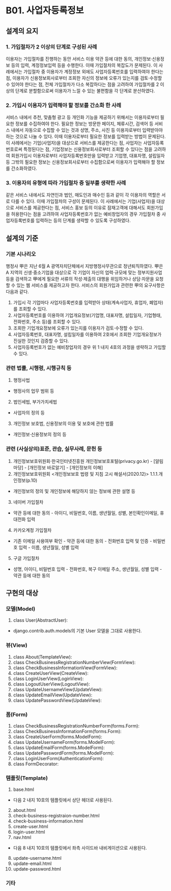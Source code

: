 # B01. 사업자등록정보
## 설계의 요지
### 1. 가입절차가 2 이상의 단계로 구성된 사례
이용자는 가입절차를 진행하는 동안 서비스 이용 약관 등에 대한 동의, 개인정보·신용정보 등의 입력, 계정정보입력 등을 수행한다. 이때 가입절차의 복잡도가 문제된다. 이 사례에서는 가입절차 중 이용자가 계정정보 외에도 사업자등록번호를 입력하여야 한다는 점, 이용자가 신용정보회사로부터 조회한 자신의 정보에 오류가 있는지를 검토·수정할 수 있어야 한다는 점, 전체 가입절차가 다소 복잡하다는 점을 고려하여 가입절차를 2 이상의 단계로 분할함으로써 이용자가 느낄 수 있는 불편함을 각 단계로 분산하였다.

### 2. 가입시 이용자가 입력해야 할 정보를 간소화 한 사례
서비스 내에서 추천, 맞춤형 광고 등 개인화 기능을 제공하기 위해서는 이용자로부터 필요한 정보를 수집하여야 한다. 필요한 정보는 방문한 페이지, 체류시간, 검색어 등 서비스 내에서 자동으로 수집할 수 있는 것과 성명, 주소, 사진 등 이용자로부터 입력받아야 하는 것으로 나눌 수 있다. 이때 이용자로부터 필요한 정보를 입력받는 방법이 문제된다. 이 사례에서는 기업(사업자)을 대상으로 서비스를 제공한다는 점, 사업자는 사업자등록번호로써 특정된다는 점, 기업정보는 신용정보회사로부터 조회할 수 있다는 점을 고려하여 회원가입시 이용자로부터 사업자등록번호만을 입력받고 기업명, 대표자명, 설립일자 등 그밖의 필요한 정보는 신용정보회사로부터 수집함으로써 이용자가 입력해야 할 정보를 간소화하였다.

### 3. 이용자의 유형에 따라 가입절차 중 일부를 생략한 사례
같은 서비스 내에서도 자연인과 법인, 매도인과 매수인 등과 같이 각 이용자의 역할은 서로 다를 수 있다. 이때 가입절차의 구성이 문제된다. 이 사례에서는 기업(사업자)을 대상으로 서비스를 제공한다는 점, 서비스 홍보 등의 이유로 잠재고객에 대해서도 회원가입을 허용한다는 점을 고려하여 사업자등록번호가 없는 예비창업자의 경우 가입절차 중 사업자등록번호를 입력하는 등의 단계를 생략할 수 있도록 구성하였다.

## 설계의 기준
### 기본 시나리오
행정사 甲은 지난 6월 A 광역자치단체에서 지방행정사무관으로 정년퇴직하였다. 甲은 A 지역의 신생·중소기업을 대상으로 각 기업이 자신의 업력·규모에 맞는 정부지원사업 등을 검색하고 甲에게 필요한 서류의 작성·제출의 대행을 위임하거나 상담·자문을 요청할 수 있는 웹 서비스를 제공하고자 한다. 서비스의 회원가입과 관련한 甲의 요구사항은 다음과 같다.
1. 가입시 각 기업마다 사업자등록번호를 입력받아 상태(계속사업자, 휴업자, 폐업자)를 조회할 수 있다.
2. 사업자등록번호를 이용하여 기업개요정보(기업명, 대표자명, 설립일자, 기업형태, 전화번호, 주소 등)를 조회할 수 있다.
3. 조회한 기업개요정보에 오류가 있는지를 이용자가 검토·수정할 수 있다.
4. 사업자등록번호, 대표자명, 설립일자를 이용하여 2호에서 조회한 기업개요정보가 진실한 것인지 검증할 수 있다.
5. 사업자등록번호가 없는 예비창업자의 경우 위 1 내지 4호의 과정을 생략하고 가입할 수 있다.

### 관련 법률, 시행령, 시행규칙 등
1. 행정사법
* 행정사의 업무 범위 등
2. 법인세법, 부가가치세법
* 사업자의 정의 등
3. 개인정보 보호법, 신용정보의 이용 및 보호에 관한 법률
* 개인정보·신용정보의 정의 등

### 관련 (사실상의)표준, 관습, 실무사례, 문헌 등
1. 개인정보보호위원회·한국인터넷진흥원 개인정보보호포털(privacy.go.kr) - \[알림마당\] - \[개인정보 바로알기\] - \[개인정보의 이해\]
2. 개인정보보호위원회 <개인정보보호 법령 및 지침 고시 해설서(2020.12)> 1.1.1.개인정보(p.10)
* 개인정보의 정의 및 개인정보에 해당하지 않는 정보에 관한 설명 등

3. 네이버 가입절차
* 약관 등에 대한 동의 - 아이디, 비밀번호, 이름, 생년월일, 성별, 본인확인이메일, 휴대전화 입력

4. 카카오계정 가입절차
* 기존 이메일 사용여부 확인 - 약관 등에 대한 동의 - 전화번호 입력 및 인증 - 비밀번호 입력 - 이름, 생년월일, 성별 입력

5. 구글 가입절차
* 성명, 아이디, 비밀번호 입력 - 전화번호, 복구 이메일 주소, 생년월일, 성별 입력 - 약관 등에 대한 동의


## 구현의 대상
### 모델(Model)
1. class User(AbstractUser):
* django.contrib.auth.models의 기본 User 모델을 그대로 사용한다.

### 뷰(View)
1. class About(TemplateView):
2. class CheckBusinessRegistrationNumberView(FormView):
3. class CheckBusinessInformationView(FormView):
4. class CreateUserView(CreateView):
5. class LoginUserView(LoginView):
6. class LogoutUserView(LogoutView):
7. class UpdateUsernameView(UpdateView):
8. class UpdateEmailView(UpdateView):
9. class UpdatePasswordView(UpdateView):

### 폼(Form)
1. class CheckBusinessRegistrationNumberForm(forms.Form):
2. class CheckBusinessInformationForm(forms.Form):
3. class CreateUserForm(forms.ModelForm):
4. class UpdateUsernameForm(forms.ModelForm):
5. class UpdateEmailForm(forms.ModelForm):
6. class UpdatePasswordForm(forms.ModelForm):
7. class LoginUserForm(AuthenticationForm):
8. class FormDecorator:

### 템플릿(Template)
1. base.html
* 다음 2 내지 10호의 템플릿에서 상단 헤더로 사용된다.
2. about.html
3. check-business-registraion-number.html
4. check-business-information.html
5. create-user.html
6. login-user.html
7. nav.html
* 다음 8 내지 10호의 템플릿에서 좌측 사이드바 내비게이션으로 사용된다.
8. update-username.html
9. update-email.html
10. update-password.html

### 기타